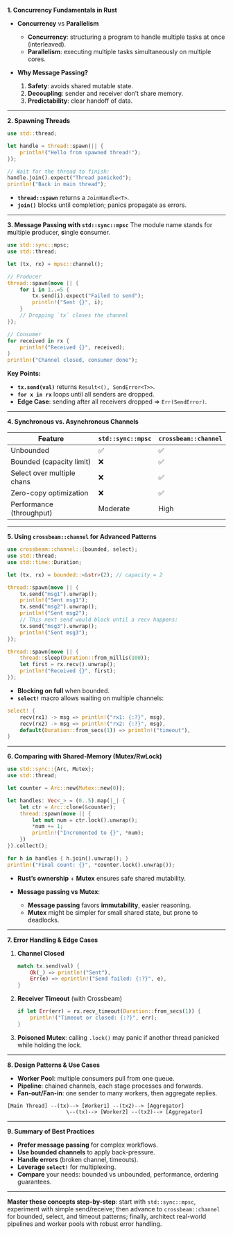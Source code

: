 **1. Concurrency Fundamentals in Rust**

* **Concurrency** vs **Parallelism**

  * **Concurrency**: structuring a program to handle multiple tasks at once (interleaved).
  * **Parallelism**: executing multiple tasks simultaneously on multiple cores.
* **Why Message Passing?**

  1. **Safety**: avoids shared mutable state.
  2. **Decoupling**: sender and receiver don’t share memory.
  3. **Predictability**: clear handoff of data.

---

**2. Spawning Threads**

```rust
use std::thread;

let handle = thread::spawn(|| {
    println!("Hello from spawned thread!");
});

// Wait for the thread to finish:
handle.join().expect("Thread panicked");
println!("Back in main thread");
```

* **`thread::spawn`** returns a `JoinHandle<T>`.
* **`join()`** blocks until completion; panics propagate as errors.

---

**3. Message Passing with `std::sync::mpsc`**
The module name stands for **m**ultiple **p**roducer, **s**ingle **c**onsumer.

```rust
use std::sync::mpsc;
use std::thread;

let (tx, rx) = mpsc::channel();

// Producer
thread::spawn(move || {
    for i in 1..=5 {
        tx.send(i).expect("Failed to send");
        println!("Sent {}", i);
    }
    // Dropping `tx` closes the channel
});

// Consumer
for received in rx {
    println!("Received {}", received);
}
println!("Channel closed, consumer done");
```

**Key Points:**

* **`tx.send(val)`** returns `Result<(), SendError<T>>`.
* **`for x in rx`** loops until all senders are dropped.
* **Edge Case**: sending after all receivers dropped ⇒ `Err(SendError)`.

---

**4. Synchronous vs. Asynchronous Channels**

| Feature                    | `std::sync::mpsc` | `crossbeam::channel` |
| -------------------------- | ----------------- | -------------------- |
| Unbounded                  | ✅                 | ✅                    |
| Bounded (capacity limit)   | ❌                 | ✅                    |
| Select over multiple chans | ❌                 | ✅                    |
| Zero-copy optimization     | ❌                 | ✅                    |
| Performance (throughput)   | Moderate          | High                 |

---

**5. Using `crossbeam::channel` for Advanced Patterns**

```rust
use crossbeam::channel::{bounded, select};
use std::thread;
use std::time::Duration;

let (tx, rx) = bounded::<&str>(2); // capacity = 2

thread::spawn(move || {
    tx.send("msg1").unwrap();
    println!("Sent msg1");
    tx.send("msg2").unwrap();
    println!("Sent msg2");
    // This next send would block until a recv happens:
    tx.send("msg3").unwrap();
    println!("Sent msg3");
});

thread::spawn(move || {
    thread::sleep(Duration::from_millis(100));
    let first = rx.recv().unwrap();
    println!("Received {}", first);
});
```

* **Blocking on full** when bounded.
* **`select!`** macro allows waiting on multiple channels:

```rust
select! {
    recv(rx1) -> msg => println!("rx1: {:?}", msg),
    recv(rx2) -> msg => println!("rx2: {:?}", msg),
    default(Duration::from_secs(1)) => println!("timeout"),
}
```

---

**6. Comparing with Shared-Memory (Mutex/RwLock)**

```rust
use std::sync::{Arc, Mutex};
use std::thread;

let counter = Arc::new(Mutex::new(0));

let handles: Vec<_> = (0..5).map(|_| {
    let ctr = Arc::clone(&counter);
    thread::spawn(move || {
        let mut num = ctr.lock().unwrap();
        *num += 1;
        println!("Incremented to {}", *num);
    })
}).collect();

for h in handles { h.join().unwrap(); }
println!("Final count: {}", *counter.lock().unwrap());
```

* **Rust’s ownership** + **Mutex** ensures safe shared mutability.
* **Message passing vs Mutex**:

  * **Message passing** favors **immutability**, easier reasoning.
  * **Mutex** might be simpler for small shared state, but prone to deadlocks.

---

**7. Error Handling & Edge Cases**

1. **Channel Closed**

   ```rust
   match tx.send(val) {
       Ok(_) => println!("Sent"),
       Err(e) => eprintln!("Send failed: {:?}", e),
   }
   ```
2. **Receiver Timeout** (with Crossbeam)

   ```rust
   if let Err(err) = rx.recv_timeout(Duration::from_secs(1)) {
       println!("Timeout or closed: {:?}", err);
   }
   ```
3. **Poisoned Mutex**: calling `.lock()` may panic if another thread panicked while holding the lock.

---

**8. Design Patterns & Use Cases**

* **Worker Pool**: multiple consumers pull from one queue.
* **Pipeline**: chained channels, each stage processes and forwards.
* **Fan-out/Fan-in**: one sender to many workers, then aggregate replies.

```text
[Main Thread] --(tx)--> [Worker1] --(tx2)--> [Aggregator]
                   \--(tx)--> [Worker2] --(tx2)--> [Aggregator]
```

---

**9. Summary of Best Practices**

* **Prefer message passing** for complex workflows.
* **Use bounded channels** to apply back-pressure.
* **Handle errors** (broken channel, timeouts).
* **Leverage `select!`** for multiplexing.
* **Compare** your needs: bounded vs unbounded, performance, ordering guarantees.

---

**Master these concepts step-by-step**: start with `std::sync::mpsc`, experiment with simple send/receive; then advance to `crossbeam::channel` for bounded, select, and timeout patterns; finally, architect real-world pipelines and worker pools with robust error handling.
